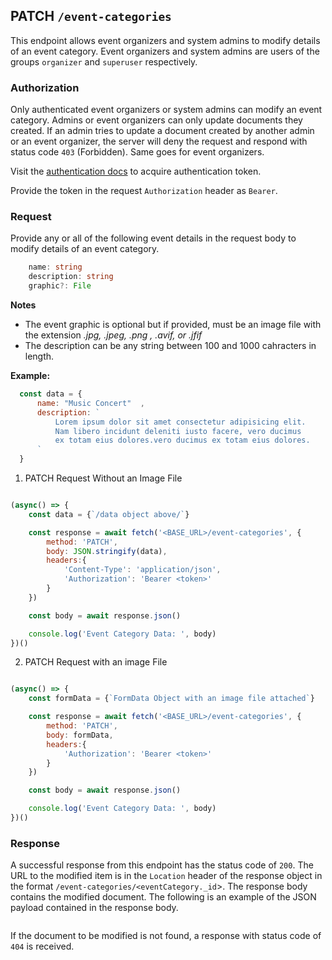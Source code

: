 ## PATCH `/event-categories`

This endpoint allows event organizers and system admins to modify details of an event category. Event organizers and system admins are users of the groups `organizer` and `superuser` respectively.

### Authorization
Only authenticated event organizers or system admins can modify an event category. Admins or event organizers can only update documents they created. If an admin tries to update a document created by another admin or an event organizer, the server will deny the request and respond with status code `403` (Forbidden). Same goes for event organizers.

Visit the [authentication docs](../../../authentication/authentication.md) to acquire authentication token. 

Provide the token in the request `Authorization` header as `Bearer`.


### Request
Provide any or all of the following event details in the request body to modify details of an event category.

```typescript
    name: string
    description: string
    graphic?: File
```


**Notes**
- The event graphic is optional but if provided, must be an image file with the extension *.jpg, .jpeg, .png , .avif, or .jfif*
- The description can be any string between 100 and 1000 cahracters in length.

**Example:**

  ```javascript
    const data = {
        name: "Music Concert"  ,
        description: `
            Lorem ipsum dolor sit amet consectetur adipisicing elit. 
            Nam libero incidunt deleniti iusto facere, vero ducimus 
            ex totam eius dolores.vero ducimus ex totam eius dolores.
        `
    }
```

1. PATCH Request Without an Image File

```javascript

(async() => {
    const data = {`/data object above/`}

    const response = await fetch('<BASE_URL>/event-categories', {
        method: 'PATCH',
        body: JSON.stringify(data),
        headers:{
            'Content-Type': 'application/json',
            'Authorization': 'Bearer <token>'
        }
    })

    const body = await response.json()

    console.log('Event Category Data: ', body)
})()
```

2. PATCH Request with an image File

```javascript

(async() => {
    const formData = {`FormData Object with an image file attached`}

    const response = await fetch('<BASE_URL>/event-categories', {
        method: 'PATCH',
        body: formData,
        headers:{
            'Authorization': 'Bearer <token>'
        }
    })

    const body = await response.json()

    console.log('Event Category Data: ', body)
})()
```

### Response

A successful response from this endpoint has the status code of `200`. The URL to the modified item is in the `Location` header of the response object in the format `/event-categories/<eventCategory._id`>. The response body contains the modified document.
The following is an example of the JSON payload contained in the response body.

```json

```

If the document to be modified is not found, a response with status code of `404` is received.